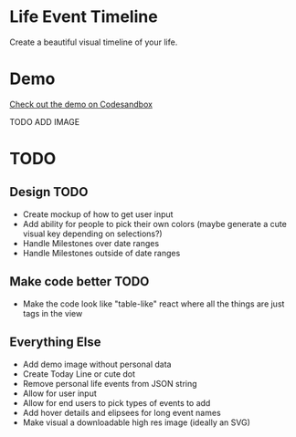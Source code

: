 # Life Event Timeline
Create a beautiful visual timeline of your life. 

# Demo
[Check out the demo on Codesandbox](https://codesandbox.io/s/v090179250)

TODO ADD IMAGE

# TODO

## Design TODO
- Create mockup of how to get user input
- Add ability for people to pick their own colors (maybe generate a cute visual key depending on selections?)
- Handle Milestones over date ranges
- Handle Milestones outside of date ranges

## Make code better TODO
- Make the code look like "table-like" react where all the things are just tags in the view

## Everything Else
- Add demo image without personal data
- Create Today Line or cute dot
- Remove personal life events from JSON string
- Allow for user input 
- Allow for end users to pick types of events to add
- Add hover details and elipsees for long event names
- Make visual a downloadable high res image (ideally an SVG)

